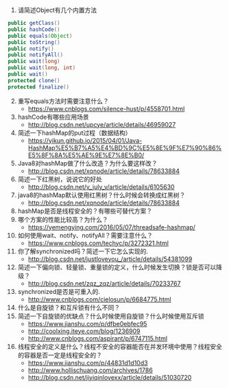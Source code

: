 1. 请简述Object有几个内置方法
``` java
public getClass()
public hashCode()
public equals(Object)
public toString()
public notify()
public notifyAll()
public wait(long)
public wait(long, int)
public wait()
protected clone()
protected finalize()
```
2. 重写equals方法时需要注意什么？
	- https://www.cnblogs.com/silence-hust/p/4558701.html
3. hashCode有哪些应用场景
	- http://blog.csdn.net/upcye/article/details/46959027
4. 简述一下hashMap的put过程（数据结构）
	- https://yikun.github.io/2015/04/01/Java-HashMap%E5%B7%A5%E4%BD%9C%E5%8E%9F%E7%90%86%E5%8F%8A%E5%AE%9E%E7%8E%B0/
5. Java8对hashMap做了什么改造？为什么要这样改？
	- http://blog.csdn.net/xqnode/article/details/78633884
6. 简述一下红黑树，说说它的好处
	- http://blog.csdn.net/v_july_v/article/details/6105630
7. java8的hashMap默认使用红黑树？什么时候会转换成红黑树？
	- http://blog.csdn.net/xqnode/article/details/78633884
8. hashMap是否是线程安全的？有哪些可替代方案？
9. 哪个方案的性能比较高？为什么？
	- https://yemengying.com/2016/05/07/threadsafe-hashmap/
11. 如何使用wait、notify、notifyAll？需要注意什么？ 
	- https://www.cnblogs.com/techyc/p/3272321.html
12. 你了解synchronized吗？简述一下它怎么实现的.
	- http://blog.csdn.net/justloveyou_/article/details/54381099
13. 简述一下偏向锁、轻量锁、重量锁的定义，什么时候发生切换？锁是否可以降级？
	- http://blog.csdn.net/zqz_zqz/article/details/70233767
14. synchronized是否是可重入的.
	- http://www.cnblogs.com/cielosun/p/6684775.html
15. 什么是自旋锁？和互斥锁有什么不同？
16. 简述一下自旋锁的优缺点？什么时候使用自旋锁？什么时候使用互斥锁
	- https://www.jianshu.com/p/dfbe0ebfec95
	- http://coolxing.iteye.com/blog/1236909
	- http://www.cnblogs.com/aspirant/p/6747115.html
17. 线程安全的定义是什么？线程不安全的容器能否在并发环境中使用？线程安全的容器是否一定是线程安全的？
	- https://www.jianshu.com/p/44831d1d10d3
	- http://www.hollischuang.com/archives/1786
	- http://blog.csdn.net/jiyiqinlovexx/article/details/51030720
